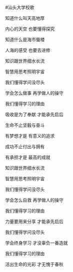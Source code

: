 #汕头大学校歌

知道什么叫天高地厚

内心的天空 也要懂得探究

知道什么是海市蜃楼

人海的感受 也要去进修


知识跟世界细水长流

智慧用思考照明宇宙

我们懂得学问没尽头

学会怎么做事 再学做人的操守


我们懂得学习的理由

吸收是为了奉献 才能承先启后

生命不止坚毅与奋斗

有梦想才是 有意义的追求


成功不止付出与拥有

有承担才是 最高的成就


知识跟世界细水长流

智慧用思考照明宇宙

我们懂得学问没尽头

学会怎么自救 再学做人的操守


我们懂得学习的理由

力量要用来分享 才能承先启后


我们懂得学问没尽头

学会终身学习 才没辜负一番造就


我们懂得学习的理由

活出生命的光彩 才无愧于春秋